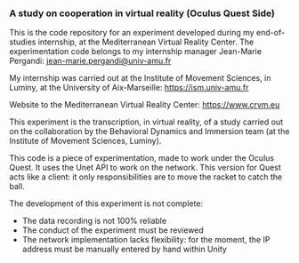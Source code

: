 ### A study on cooperation in virtual reality (Oculus Quest Side)

This is the code repository for an experiment developed during my end-of-studies internship, at the Mediterranean Virtual Reality Center. The experimentation code belongs to my internship manager Jean-Marie Pergandi: jean-marie.pergandi@univ-amu.fr

My internship was carried out at the Institute of Movement Sciences, in Luminy, at the University of Aix-Marseille: https://ism.univ-amu.fr

Website to the Mediterranean Virtual Reality Center: https://www.crvm.eu

This experiment is the transcription, in virtual reality, of a study carried out on the collaboration by the Behavioral Dynamics and Immersion team (at the Institute of Movement Sciences, Luminy).

This code is a piece of experimentation, made to work under the Oculus Quest. It uses the Unet API to work on the network. This version for Quest acts like a client: it only responsibilities are to move the racket to catch the ball.

The development of this experiment is not complete:
* The data recording is not 100% reliable
* The conduct of the experiment must be reviewed
* The network implementation lacks flexibility: for the moment, the IP address must be manually entered by hand within Unity
